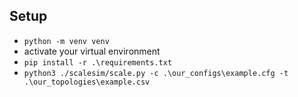 ## Setup

* ```python -m venv venv```
* activate your virtual environment
* ```pip install -r .\requirements.txt```
* ```python3 ./scalesim/scale.py -c .\our_configs\example.cfg -t .\our_topologies\example.csv```
